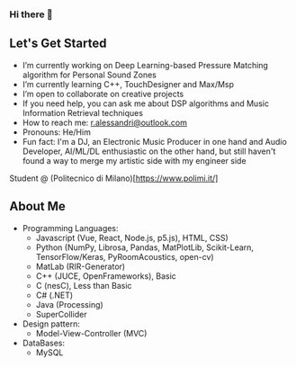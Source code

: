 ### Hi there 👋

<!--
**RobertoAlessandri/RobertoAlessandri** is a ✨ _special_ ✨ repository because its `README.md` (this file) appears on your GitHub profile.

Here are some ideas to get you started:

- 🔭 I’m currently working on ...
- 🌱 I’m currently learning ...
- 👯 I’m looking to collaborate on ...
- 🤔 I’m looking for help with ...
- 💬 Ask me about ...
- 📫 How to reach me: ...
- 😄 Pronouns: ...
- ⚡ Fun fact: ...
-->

## Let's Get Started
-  I’m currently working on Deep Learning-based Pressure Matching algorithm for Personal Sound Zones
-  I’m currently learning C++, TouchDesigner and Max/Msp
-  I’m open to collaborate on creative projects
-  If you need help, you can ask me about DSP algorithms and  Music Information Retrieval techniques
-  How to reach me: r.alessandri@outlook.com
-  Pronouns: He/Him
-  Fun fact: I'm a DJ, an Electronic Music Producer in one hand and Audio Developer, AI/ML/DL enthusiastic on the other hand, but still haven't found a way to merge my artistic side with my engineer side

Student @ (Politecnico di Milano)[https://www.polimi.it/]

## About Me
- Programming Languages: 
  * Javascript (Vue, React, Node.js, p5.js), HTML, CSS) 
  * Python (NumPy, Librosa, Pandas, MatPlotLib, Scikit-Learn, TensorFlow/Keras, PyRoomAcoustics, open-cv)
  * MatLab (RIR-Generator)
  * C++ (JUCE, OpenFrameworks), Basic
  * C (nesC), Less than Basic
  * C# (.NET)
  * Java (Processing)
  * SuperCollider
- Design pattern:
  * Model-View-Controller (MVC)
- DataBases:
  * MySQL


